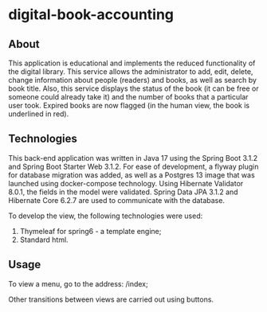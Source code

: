 # digital-book-accounting
## About
This application is educational and implements the reduced functionality of the digital library. This service allows the administrator to add, edit, delete, change information about people (readers) and books, as well as search by book title. Also, this service displays the status of the book (it can be free or someone could already take it) and the number of books that a particular user took. Expired books are now flagged (in the human view, the book is underlined in red).

## Technologies
This back-end application was written in Java 17 using the Spring Boot 3.1.2 and Spring Boot Starter Web 3.1.2. For ease of development, a flyway plugin for database migration was added, as well as a Postgres 13 image that was launched using docker-compose technology. Using Hibernate Validator 8.0.1, the fields in the model were validated. Spring Data JPA 3.1.2 and Hibernate Core 6.2.7 are used to communicate with the database.

To develop the view, the following technologies were used: 
1. Thymeleaf for spring6 - a template engine;
2. Standard html.

## Usage
To view a menu, go to the address: /index;

Other transitions between views are carried out using buttons.
